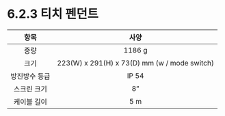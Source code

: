 # 6.2.3 티치 펜던트

|  **항목** |                    **사양**                    |
| :-----: | :------------------------------------------: |
|    중량   |                    1186 g                    |
|    크기   | 223(W) x 291(H) x 73(D) mm (w / mode switch) |
| 방진방수 등급 |                     IP 54                    |
|  스크린 크기 |                      8”                      |
|  케이블 길이 |                      5 m                     |
